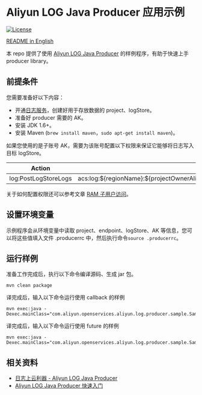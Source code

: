 # Aliyun LOG Java Producer 应用示例

[![License](https://img.shields.io/badge/license-Apache2.0-blue.svg)](/LICENSE)

[README in English](/README.md)

本 repo 提供了使用 [Aliyun LOG Java Producer](https://github.com/aliyun/aliyun-log-producer) 的样例程序，有助于快速上手 producer library。

## 前提条件
您需要准备好以下内容：
* 开通[日志服务](https://cn.aliyun.com/product/sls)，创建好用于存放数据的 project、logStore。
* 准备好 producer 需要的 AK。
* 安装 JDK 1.6+。
* 安装 Maven (`brew install maven`，`sudo apt-get install maven`)。

如果您使用的是子账号 AK，需要为该账号配置以下权限来保证它能够将日志写入目标 logStore。
<table>
<thead>
<tr>
<th>Action</th>
<th>Resource</th>
</tr>
</thead>
<tbody>
<tr>
<td>log:PostLogStoreLogs</td>
<td>acs:log:${regionName}:${projectOwnerAliUid}:project/${projectName}/logstore/${logstoreName}</td>
</tr>
</tbody>
</table>

关于如何配置权限还可以参考文章 [RAM 子用户访问](https://help.aliyun.com/document_detail/29049.html)。


## 设置环境变量
示例程序会从环境变量中读取 project、endpoint、logStore、AK 等信息，您可以将这些值填入文件 .producerrc 中，然后执行命令`source .producerrc`。

## 运行样例
准备工作完成后，执行以下命令编译源码、生成 jar 包。
```
mvn clean package
```

译完成后，输入以下命令运行使用 callback 的样例
```
mvn exec:java -Dexec.mainClass="com.aliyun.openservices.aliyun.log.producer.sample.SampleProducerWithCallback"
```

译完成后，输入以下命令运行使用 future 的样例
```
mvn exec:java -Dexec.mainClass="com.aliyun.openservices.aliyun.log.producer.sample.SampleProducerWithFuture"
```

## 相关资料
* [日志上云利器 - Aliyun LOG Java Producer](https://yq.aliyun.com/articles/682762)
* [Aliyun LOG Java Producer 快速入门](https://yq.aliyun.com/articles/682761)


